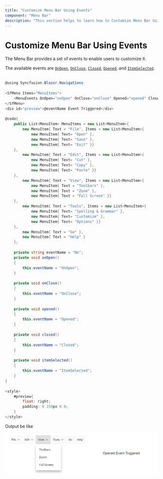 ```yaml
---
title: "Customize Menu Bar Using Events"
component: "Menu Bar"
description: "This section helps to learn how to Customize Menu Bar Using Events."
---
```


# Customize Menu Bar Using Events

The Menu Bar provides a set of events to enable users to customize it.

The available events are [`OnOpen`](https://help.syncfusion.com/cr/blazor/Syncfusion.Blazor~Syncfusion.Blazor.Navigations.ContextMenuEvents~OnOpen.html), [`OnClose`](https://help.syncfusion.com/cr/blazor/Syncfusion.Blazor~Syncfusion.Blazor.Navigations.ContextMenuEvents~OnClose.html), [`Closed`](https://help.syncfusion.com/cr/blazor/Syncfusion.Blazor~Syncfusion.Blazor.Navigations.ContextMenuEvents~Closed.html), [`Opened`](https://help.syncfusion.com/cr/blazor/Syncfusion.Blazor~Syncfusion.Blazor.Navigations.ContextMenuEvents~Opened.html), and [`ItemSelected`](https://help.syncfusion.com/cr/blazor/Syncfusion.Blazor~Syncfusion.Blazor.Navigations.ContextMenuEvents~ItemSelected.html).

```csharp

@using Syncfusion.Blazor.Navigations

<SfMenu Items="MenuItems">
    <MenuEvents OnOpen="onOpen" OnClose="onClose" Opened="opened" Closed="closed" ItemSelected="itemSelected"></MenuEvents>
</SfMenu>
<div id="preview">@eventName Event Triggered</div>

@code{
    public List<MenuItem> MenuItems = new List<MenuItem>{
        new MenuItem{ Text = "File", Items = new List<MenuItem>{
            new MenuItem{ Text= "Open" },
            new MenuItem{ Text= "Save" },
            new MenuItem{ Text= "Exit" }}
    },
        new MenuItem{ Text = "Edit", Items = new List<MenuItem>{
            new MenuItem{ Text= "Cut" },
            new MenuItem{ Text= "Copy" },
            new MenuItem{ Text= "Paste" }}
    },
        new MenuItem{ Text = "View", Items = new List<MenuItem>{
            new MenuItem{ Text = "Toolbars" },
            new MenuItem{ Text = "Zoom" },
            new MenuItem{ Text = "Full Screen" }}
    },
        new MenuItem{ Text = "Tools", Items = new List<MenuItem>{
            new MenuItem{ Text= "Spelling & Grammar" },
            new MenuItem{ Text= "Customize" },
            new MenuItem{ Text= "Options" }}
    },
        new MenuItem{ Text = "Go" },
        new MenuItem{ Text = "Help" }
    };

    private string eventName = "No";
    private void onOpen()
    {
        this.eventName = "OnOpen";
    }

    private void onClose()
    {
        this.eventName = "OnClose";
    }

    private void opened()
    {
        this.eventName = "Opened";
    }

    private void closed()
    {
        this.eventName = "Closed";
    }

    private void itemSelected()
    {
        this.eventName = "ItemSelected";
    }
}

<style>
    #preview{
        float: right;
        padding: 0 350px 0 0;
    }
</style>

```

Output be like

![Menu Sample](./../images/menu-events.png)
